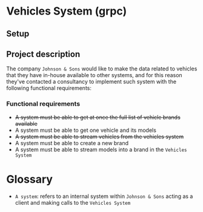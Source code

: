 # Vehicles System (grpc)

## Setup

## Project description

The company `Johnson & Sons` would like to make the data related to vehicles that they have in-house available to other systems,
and for this reason they've contacted a consultancy to implement such system with the following functional requirements:

### Functional requirements

- ~~A system must be able to get at once the full list of vehicle brands available~~
- A system must be able to get one vehicle and its models
- ~~A system must be able to stream vehicles from the vehicles system~~ 
- A system must be able to create a new brand
- A system must be able to stream models into a brand in the `Vehicles System`

# Glossary

- `A system`: refers to an internal system within `Johnson & Sons` acting as a client and making calls to the `Vehicles System`